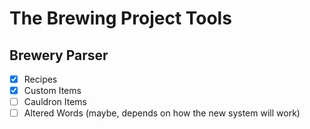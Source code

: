 # The Brewing Project Tools

## Brewery Parser

- [x] Recipes
- [x] Custom Items
- [ ] Cauldron Items
- [ ] Altered Words (maybe, depends on how the new system will work)

